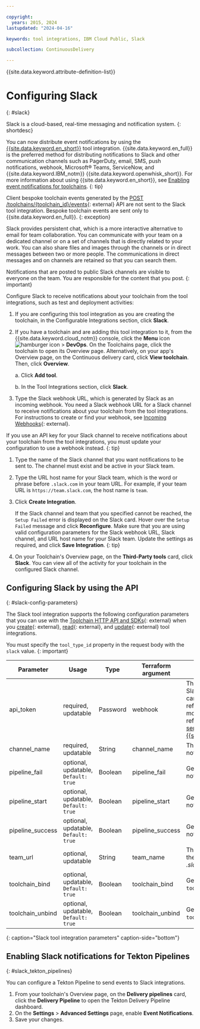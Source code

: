 ```yaml
---

copyright:
  years: 2015, 2024
lastupdated: "2024-04-16"

keywords: tool integrations, IBM Cloud Public, Slack

subcollection: ContinuousDelivery

---
```


{{site.data.keyword.attribute-definition-list}}

# Configuring Slack
{: #slack}

Slack is a cloud-based, real-time messaging and notification system.
{: shortdesc}

You can now distribute event notifications by using the [{{site.data.keyword.en_short}}](/docs/ContinuousDelivery?topic=ContinuousDelivery-event-notifications-integration) tool integration. {{site.data.keyword.en_full}} is the preferred method for distributing notifications to Slack and other communication channels such as PagerDuty, email, SMS, push notifications, webhook, Microsoft&reg; Teams, ServiceNow, and {{site.data.keyword.IBM_notm}} {{site.data.keyword.openwhisk_short}}. For more information about using {{site.data.keyword.en_short}}, see [Enabling event notifications for toolchains](/docs/ContinuousDelivery?topic=ContinuousDelivery-event-notifications-cd).
{: tip}

Client bespoke toolchain events generated by the [POST /toolchains/{toolchain_id}/events](https://cloud.ibm.com/apidocs/toolchain#create-toolchain-event){: external} API are not sent to the Slack tool integration. Bespoke toolchain events are sent only to {{site.data.keyword.en_full}}.
{: exception}

Slack provides persistent chat, which is a more interactive alternative to email for team collaboration. You can communicate with your team on a dedicated channel or on a set of channels that is directly related to your work. You can also share files and images through the channels or in direct messages between two or more people. The communications in direct messages and on channels are retained so that you can search them.

Notifications that are posted to public Slack channels are visible to everyone on the team. You are responsible for the content that you post.
{: important}

Configure Slack to receive notifications about your toolchain from the tool integrations, such as test and deployment activities:

1. If you are configuring this tool integration as you are creating the toolchain, in the Configurable Integrations section, click **Slack**.
1. If you have a toolchain and are adding this tool integration to it, from the {{site.data.keyword.cloud_notm}} console, click the **Menu** icon ![hamburger icon](images/icon_hamburger.svg) > **DevOps**. On the Toolchains page, click the toolchain to open its Overview page. Alternatively, on your app's Overview page, on the Continuous delivery card, click **View toolchain**. Then, click **Overview**. 

   a. Click **Add tool**.

   b. In the Tool Integrations section, click **Slack**.

1. Type the Slack webhook URL, which is generated by Slack as an incoming webhook. You need a Slack webhook URL for a Slack channel to receive notifications about your toolchain from the tool integrations. For instructions to create or find your webhook, see [Incoming Webhooks](https://api.slack.com/messaging/webhooks){: external}.

If you use an API key for your Slack channel to receive notifications about your toolchain from the tool integrations, you must update your configuration to use a webhook instead.
{: tip}

1. Type the name of the Slack channel that you want notifications to be sent to. The channel must exist and be active in your Slack team.
1. Type the URL host name for your Slack team, which is the word or phrase before `.slack.com` in your team URL. For example, if your team URL is `https://team.slack.com`, the host name is `team`.
1. Click **Create Integration**.

   If the Slack channel and team that you specified cannot be reached, the `Setup Failed` error is displayed on the Slack card. Hover over the `Setup Failed` message and click **Reconfigure**. Make sure that you are using valid configuration parameters for the Slack webhook URL, Slack channel, and URL host name for your Slack team. Update the settings as required, and click **Save Integration**.
   {: tip}

1. On your Toolchain's Overview page, on the **Third-Party tools** card, click **Slack**. You can view all of the activity for your toolchain in the configured Slack channel.

## Configuring Slack by using the API
{: #slack-config-parameters}

The Slack tool integration supports the following configuration parameters that you can use with the [Toolchain HTTP API and SDKs](https://cloud.ibm.com/apidocs/toolchain){: external} when you [create](https://cloud.ibm.com/apidocs/toolchain#create-tool){: external}, [read](https://cloud.ibm.com/apidocs/toolchain#get-tool-by-id){: external}, and [update](https://cloud.ibm.com/apidocs/toolchain#update-tool){: external} tool integrations.

You must specify the `tool_type_id` property in the request body with the `slack` value.
{: important}

| Parameter | Usage | Type | Terraform argument | Description |
| --- | --- | --- | --- | --- |
| api_token | required, updatable | Password | webhook | The incoming webhook that Slack uses to receive events. You can use a toolchain secrets reference for this parameter. For more information about secrets references, see [Protecting your sensitive data in {{site.data.keyword.cloud_notm}}](/docs/ContinuousDelivery?topic=ContinuousDelivery-cd_data_security#cd_secure_credentials). |
| channel_name | required, updatable | String | channel_name | The Slack channel to post notifications to. |
| pipeline_fail | optional, updatable, `Default: true` | Boolean | pipeline_fail | Generates `pipeline failed` notifications. |
| pipeline_start | optional, updatable, `Default: true` | Boolean | pipeline_start | Generates `pipeline start` notifications. |
| pipeline_success | optional, updatable, `Default: true` | Boolean | pipeline_success | Generates `pipeline succeeded` notifications. |
| team_url | optional, updatable | String | team_name | The Slack team name, which is the word or phrase before _.slack.com_ in the team URL. |
| toolchain_bind | optional, updatable, `Default: true` | Boolean | toolchain_bind | Generates `tool added to toolchain` notifications. |
| toolchain_unbind | optional, updatable, `Default: true` | Boolean | toolchain_unbind | Generates `tool removed from toolchain` notifications. |
{: caption="Slack tool integration parameters" caption-side="bottom"}

## Enabling Slack notifications for Tekton Pipelines
{: #slack_tekton_pipelines}

You can configure a Tekton Pipeline to send events to Slack integrations.

1. From your toolchain's Overview page, on the **Delivery pipelines** card, click the **Delivery Pipeline** to open the Tekton Delivery Pipeline dashboard. 
1. On the **Settings** > **Advanced Settings** page, enable **Event Notifications**.
1. Save your changes.
